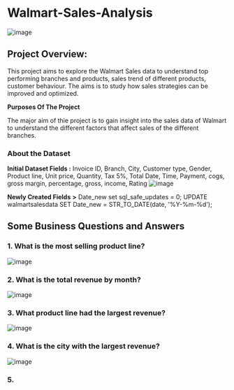 # Walmart-Sales-Analysis



![image](https://github.com/user-attachments/assets/55beb3af-61b9-4c03-9e0d-b052f247eb80)








## Project Overview:


This project aims to explore the Walmart Sales data to understand top performing branches and products, sales trend of different products, customer behaviour. The aims is to study how sales strategies can be improved and optimized.

**Purposes Of The Project**


The major aim of thie project is to gain insight into the sales data of Walmart to understand the different factors that affect sales of the different branches.

### About the Dataset
**Initial Dataset Fields :** Invoice ID, Branch, City, Customer type,	Gender,	Product line,	Unit price,	Quantity,	Tax 5%,	Total	Date,	Time,	Payment, cogs, gross margin, percentage, gross, income, Rating
![image](https://github.com/user-attachments/assets/c46736ec-fb12-4101-bc75-e1380519e71e)

**Newly Created Fields**
**>** Date_new
set sql_safe_updates = 0;
UPDATE walmartsalesdata 
SET 
    Date_new = STR_TO_DATE(date, '%Y-%m-%d');






## Some Business Questions and Answers
### 1. What is the most selling product line?
![image](https://github.com/user-attachments/assets/2dab3511-43bc-4239-acc4-63a28f55077f)
### 2. What is the total revenue by month?
![image](https://github.com/user-attachments/assets/bc80f806-841a-49b5-ac53-d4d49e9e49ce)
### 3. What product line had the largest revenue?
![image](https://github.com/user-attachments/assets/76fb8469-3408-4518-9e76-bc1df043ca8a)
### 4. What is the city with the largest revenue?
![image](https://github.com/user-attachments/assets/a3637f89-793a-47b7-afa7-aa1069668d76)
### 5. 



